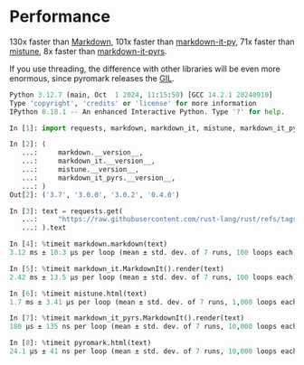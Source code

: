 # Performance

130x faster than [Markdown](https://pypi.org/project/Markdown/),
101x faster than [markdown-it-py](https://pypi.org/project/markdown-it-py/),
71x faster than [mistune](https://pypi.org/project/mistune/),
8x faster than [markdown-it-pyrs](https://pypi.org/project/markdown-it-pyrs/).

If you use threading, the difference with other libraries will be even more enormous, since pyromark releases the [GIL](https://docs.python.org/3/glossary.html#term-global-interpreter-lock).

```python
Python 3.12.7 (main, Oct  1 2024, 11:15:50) [GCC 14.2.1 20240910]
Type 'copyright', 'credits' or 'license' for more information
IPython 8.18.1 -- An enhanced Interactive Python. Type '?' for help.

In [1]: import requests, markdown, markdown_it, mistune, markdown_it_pyrs, pyromark

In [2]: (
   ...:     markdown.__version__,
   ...:     markdown_it.__version__,
   ...:     mistune.__version__,
   ...:     markdown_it_pyrs.__version__,
   ...: )
Out[2]: ('3.7', '3.0.0', '3.0.2', '0.4.0')

In [3]: text = requests.get(
   ...:     "https://raw.githubusercontent.com/rust-lang/rust/refs/tags/1.82.0/INSTALL.md"
   ...: ).text

In [4]: %timeit markdown.markdown(text)
3.12 ms ± 10.3 µs per loop (mean ± std. dev. of 7 runs, 100 loops each)

In [5]: %timeit markdown_it.MarkdownIt().render(text)
2.42 ms ± 13.5 µs per loop (mean ± std. dev. of 7 runs, 100 loops each)

In [6]: %timeit mistune.html(text)
1.7 ms ± 3.41 µs per loop (mean ± std. dev. of 7 runs, 1,000 loops each)

In [7]: %timeit markdown_it_pyrs.MarkdownIt().render(text)
180 µs ± 135 ns per loop (mean ± std. dev. of 7 runs, 10,000 loops each)

In [8]: %timeit pyromark.html(text)
24.1 µs ± 41 ns per loop (mean ± std. dev. of 7 runs, 10,000 loops each)
```
